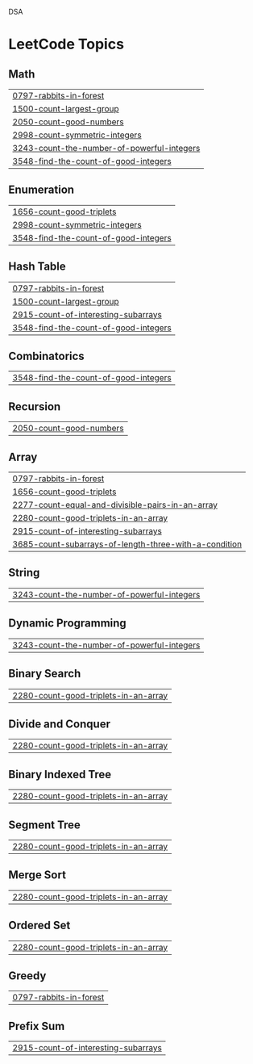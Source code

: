 

DSA


<!---LeetCode Topics Start-->
# LeetCode Topics
## Math
|  |
| ------- |
| [0797-rabbits-in-forest](https://github.com/Shashank164/DSA/tree/master/0797-rabbits-in-forest) |
| [1500-count-largest-group](https://github.com/Shashank164/DSA/tree/master/1500-count-largest-group) |
| [2050-count-good-numbers](https://github.com/Shashank164/DSA/tree/master/2050-count-good-numbers) |
| [2998-count-symmetric-integers](https://github.com/Shashank164/DSA/tree/master/2998-count-symmetric-integers) |
| [3243-count-the-number-of-powerful-integers](https://github.com/Shashank164/DSA/tree/master/3243-count-the-number-of-powerful-integers) |
| [3548-find-the-count-of-good-integers](https://github.com/Shashank164/DSA/tree/master/3548-find-the-count-of-good-integers) |
## Enumeration
|  |
| ------- |
| [1656-count-good-triplets](https://github.com/Shashank164/DSA/tree/master/1656-count-good-triplets) |
| [2998-count-symmetric-integers](https://github.com/Shashank164/DSA/tree/master/2998-count-symmetric-integers) |
| [3548-find-the-count-of-good-integers](https://github.com/Shashank164/DSA/tree/master/3548-find-the-count-of-good-integers) |
## Hash Table
|  |
| ------- |
| [0797-rabbits-in-forest](https://github.com/Shashank164/DSA/tree/master/0797-rabbits-in-forest) |
| [1500-count-largest-group](https://github.com/Shashank164/DSA/tree/master/1500-count-largest-group) |
| [2915-count-of-interesting-subarrays](https://github.com/Shashank164/DSA/tree/master/2915-count-of-interesting-subarrays) |
| [3548-find-the-count-of-good-integers](https://github.com/Shashank164/DSA/tree/master/3548-find-the-count-of-good-integers) |
## Combinatorics
|  |
| ------- |
| [3548-find-the-count-of-good-integers](https://github.com/Shashank164/DSA/tree/master/3548-find-the-count-of-good-integers) |
## Recursion
|  |
| ------- |
| [2050-count-good-numbers](https://github.com/Shashank164/DSA/tree/master/2050-count-good-numbers) |
## Array
|  |
| ------- |
| [0797-rabbits-in-forest](https://github.com/Shashank164/DSA/tree/master/0797-rabbits-in-forest) |
| [1656-count-good-triplets](https://github.com/Shashank164/DSA/tree/master/1656-count-good-triplets) |
| [2277-count-equal-and-divisible-pairs-in-an-array](https://github.com/Shashank164/DSA/tree/master/2277-count-equal-and-divisible-pairs-in-an-array) |
| [2280-count-good-triplets-in-an-array](https://github.com/Shashank164/DSA/tree/master/2280-count-good-triplets-in-an-array) |
| [2915-count-of-interesting-subarrays](https://github.com/Shashank164/DSA/tree/master/2915-count-of-interesting-subarrays) |
| [3685-count-subarrays-of-length-three-with-a-condition](https://github.com/Shashank164/DSA/tree/master/3685-count-subarrays-of-length-three-with-a-condition) |
## String
|  |
| ------- |
| [3243-count-the-number-of-powerful-integers](https://github.com/Shashank164/DSA/tree/master/3243-count-the-number-of-powerful-integers) |
## Dynamic Programming
|  |
| ------- |
| [3243-count-the-number-of-powerful-integers](https://github.com/Shashank164/DSA/tree/master/3243-count-the-number-of-powerful-integers) |
## Binary Search
|  |
| ------- |
| [2280-count-good-triplets-in-an-array](https://github.com/Shashank164/DSA/tree/master/2280-count-good-triplets-in-an-array) |
## Divide and Conquer
|  |
| ------- |
| [2280-count-good-triplets-in-an-array](https://github.com/Shashank164/DSA/tree/master/2280-count-good-triplets-in-an-array) |
## Binary Indexed Tree
|  |
| ------- |
| [2280-count-good-triplets-in-an-array](https://github.com/Shashank164/DSA/tree/master/2280-count-good-triplets-in-an-array) |
## Segment Tree
|  |
| ------- |
| [2280-count-good-triplets-in-an-array](https://github.com/Shashank164/DSA/tree/master/2280-count-good-triplets-in-an-array) |
## Merge Sort
|  |
| ------- |
| [2280-count-good-triplets-in-an-array](https://github.com/Shashank164/DSA/tree/master/2280-count-good-triplets-in-an-array) |
## Ordered Set
|  |
| ------- |
| [2280-count-good-triplets-in-an-array](https://github.com/Shashank164/DSA/tree/master/2280-count-good-triplets-in-an-array) |
## Greedy
|  |
| ------- |
| [0797-rabbits-in-forest](https://github.com/Shashank164/DSA/tree/master/0797-rabbits-in-forest) |
## Prefix Sum
|  |
| ------- |
| [2915-count-of-interesting-subarrays](https://github.com/Shashank164/DSA/tree/master/2915-count-of-interesting-subarrays) |
<!---LeetCode Topics End-->